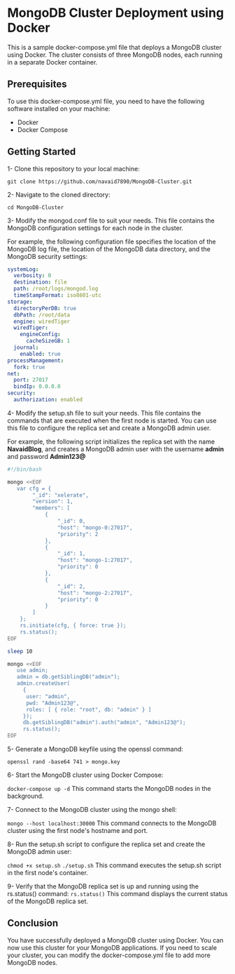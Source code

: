 # MongoDB Cluster Deployment using Docker

This is a sample docker-compose.yml file that deploys a MongoDB cluster using Docker. The cluster consists of three MongoDB nodes, each running in a separate Docker container.

## Prerequisites

To use this docker-compose.yml file, you need to have the following software installed on your machine:

- Docker
- Docker Compose

## Getting Started

1- Clone this repository to your local machine:

`git clone https://github.com/navaid7890/MongoDB-Cluster.git`

2- Navigate to the cloned directory:

`cd MongoDB-Cluster`

3- Modify the mongod.conf file to suit your needs. This file contains the MongoDB configuration settings for each node in the cluster.

For example, the following configuration file specifies the location of the MongoDB log file, the location of the MongoDB data directory, and the MongoDB security settings:

```YAML
systemLog:
  verbosity: 0
  destination: file
  path: /root/logs/mongod.log
  timeStampFormat: iso8601-utc
storage:
  directoryPerDB: true
  dbPath: /root/data
  engine: wiredTiger
  wiredTiger:
    engineConfig:
      cacheSizeGB: 1
  journal:
    enabled: true
processManagement:
  fork: true
net:
  port: 27017
  bindIp: 0.0.0.0
security:
  authorization: enabled
```

4- Modify the setup.sh file to suit your needs. This file contains the commands that are executed when the first node is started. You can use this file to configure the replica set and create a MongoDB admin user.

For example, the following script initializes the replica set with the name **NavaidBlog**, and creates a MongoDB admin user with the username **admin** and password **Admin123@**

```bash
#!/bin/bash

mongo <<EOF
   var cfg = {
        "_id": "xelerate",
        "version": 1,
        "members": [
            {
                "_id": 0,
                "host": "mongo-0:27017",
                "priority": 2
            },
            {
                "_id": 1,
                "host": "mongo-1:27017",
                "priority": 0
            },
            {
                "_id": 2,
                "host": "mongo-2:27017",
                "priority": 0
            }
        ]
    };
    rs.initiate(cfg, { force: true });
    rs.status();
EOF

sleep 10

mongo <<EOF
   use admin;
   admin = db.getSiblingDB("admin");
   admin.createUser(
     {
      user: "admin",
      pwd: "Admin123@",
      roles: [ { role: "root", db: "admin" } ]
     });
     db.getSiblingDB("admin").auth("admin", "Admin123@");
     rs.status();
EOF
```

5- Generate a MongoDB keyfile using the openssl command:

`openssl rand -base64 741 > mongo.key`

6- Start the MongoDB cluster using Docker Compose:

`docker-compose up -d`
This command starts the MongoDB nodes in the background.

7- Connect to the MongoDB cluster using the mongo shell:

`mongo --host localhost:30000`
This command connects to the MongoDB cluster using the first node's hostname and port.

8- Run the setup.sh script to configure the replica set and create the MongoDB admin user:

`chmod +x setup.sh`
`./setup.sh`
This command executes the setup.sh script in the first node's container.

9- Verify that the MongoDB replica set is up and running using the rs.status() command:
`rs.status()`
This command displays the current status of the MongoDB replica set.

## Conclusion
You have successfully deployed a MongoDB cluster using Docker. You can now use this cluster for your MongoDB applications. If you need to scale your cluster, you can modify the docker-compose.yml file to add more MongoDB nodes.